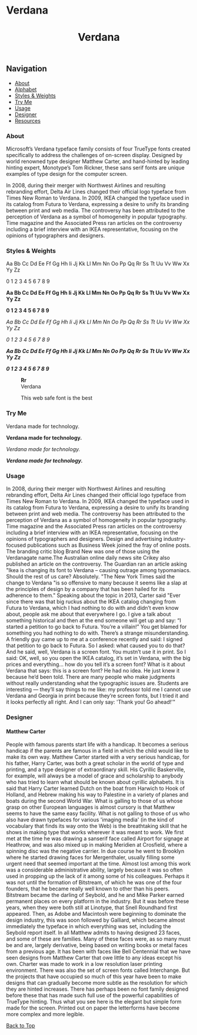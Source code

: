 # Verdana
<!DOCTYPE html>
<html dir="ltr" lang="en-us">
<head>
    <meta charset="utf-8">
    <link rel="stylesheet" href="css/main.css">
	<title>Type Specimen</title>
	<meta name="author" content="Jylik Buissereth" />
</head>
<body>

<header id="banner">
  <h1>Verdana</h1>
  
  </header>
  

<nav id="menu">
  <h2 class="visuallyhidden">Navigation</h2>
  <ul>
    <li><a href="#about">About</a></li>
    <li><a href="#alphabet">Alphabet</a></li>
    <li><a href="#styles-weights">Styles & Weights</a></li>
    <li><a href="#try-me">Try Me</a></li>
    <li><a href="#usage">Usage</a></li>
    <li><a href="#designer">Designer</a></li>
    <li><a href="#resources">Resources</a></li>
  </ul>
</nav>

<h3>About</h3>
<div id="col">
<p>Microsoft’s Verdana typeface family consists of four TrueType fonts created specifically 
to address the challenges of on-screen display. Designed by world renowned type designer 
Matthew Carter, and hand-hinted by leading hinting expert, Monotype’s Tom Rickner, these 
sans serif fonts are unique examples of type design for the computer screen.</p>

<p>In 2008, during their merger with Northwest Airlines and resulting rebranding effort, 
Delta Air Lines changed their official logo typeface from Times New Roman to Verdana. In 
2009, IKEA changed the typeface used in its catalog from Futura to Verdana, expressing a 
desire to unify its branding between print and web media. The controversy has been 
attributed to the perception of Verdana as a symbol of homogeneity in popular typography.
Time magazine and the Associated Press ran articles on the controversy including a 
brief interview with an IKEA representative, focusing on the opinions of typographers and 
designers.</p>
</div>



<h3>Styles & Weights</h3>
<p>Aa Bb Cc Dd Ee Ff Gg Hh Ii Jj Kk Ll Mm Nn Oo Pp Qq Rr Ss Tt Uu Vv Ww Xx Yy Zz</p>
<p>0 1 2 3 4 5 6 7 8 9</p>
<p><b>Aa Bb Cc Dd Ee Ff Gg Hh Ii Jj Kk Ll Mm Nn Oo Pp Qq Rr Ss Tt Uu Vv Ww Xx Yy Zz</b></p>
<p><b>0 1 2 3 4 5 6 7 8 9</b></p>
<p><i>Aa Bb Cc Dd Ee Ff Gg Hh Ii Jj Kk Ll Mm Nn Oo Pp Qq Rr Ss Tt Uu Vv Ww Xx Yy Zz</i></p>
<p><i>0 1 2 3 4 5 6 7 8 9</i></p>
<p><b><i>Aa Bb Cc Dd Ee Ff Gg Hh Ii Jj Kk Ll Mm Nn Oo Pp Qq Rr Ss Tt Uu Vv Ww Xx Yy Zz</b></i></p>
<p><b><i>0 1 2 3 4 5 6 7 8 9</b></i></p>

<section>
  <figure id="glyph">
   <div >
     <b>Rr</b>
   </div>
   <figcaption>Verdana</figcaption>
  
  <p>This web safe font is the best</p>
</section>


<section>
  <h3>Try Me</h3>
  <p contenteditable="true">Verdana made for technology.</p>
  <p contenteditable="true"><b>Verdana made for technology.</b></p>
  <p contenteditable="true"><i>Verdana made for technology.</i></p>
  <p contenteditable="true"><b><i>Verdana made for technology.</b></i></p>
</section>

<h3>Usage</h3>
<p>In 2008, during their merger with Northwest Airlines and resulting rebranding effort, 
Delta Air Lines changed their official logo typeface from Times New Roman to Verdana. In 
2009, IKEA changed the typeface used in its catalog from Futura to Verdana, expressing a 
desire to unify its branding between print and web media. The controversy has been 
attributed to the perception of Verdana as a symbol of homogeneity in popular typography.
Time magazine and the Associated Press ran articles on the controversy including a 
brief interview with an IKEA representative, focusing on the opinions of typographers and 
designers. Design and advertising industry-focused publications such as Business Week 
joined the fray of online posts. The branding critic blog Brand New was one of those using 
the Verdanagate name.The Australian online daily news site Crikey also published an 
article on the controversy. The Guardian ran an article asking "Ikea is changing its 
font to Verdana – causing outrage among typomaniacs. Should the rest of us care? Absolutely.
"The New York Times said the change to Verdana "is so offensive to many because it seems
like a slap at the principles of design by a company that has been hailed for its adherence
to them." Speaking about the topic in 2013, Carter said "Ever since there was that big 
ruckus about the IKEA catalog changing from Futura to Verdana, which I had nothing to do 
with and didn’t even know about, people ask me about that everywhere I go. I give a talk 
about something historical and then at the end someone will get up and say: “I started a 
petition to go back to Futura. You’re a villain!” You get blamed for something you had 
nothing to do with. There’s a strange misunderstanding. A friendly guy came up to me at a 
conference recently and said: I signed that petition to go back to Futura. So I asked: 
what caused you to do that? And he said, well, Verdana is a screen font. You mustn’t use 
it in print. So I said: OK, well, so you open the IKEA catalog, it’s set in Verdana, with 
the big prices and everything… how do you tell it’s a screen font? What is it about Verdana 
that says: this is a screen font? He had no idea. He just knew it because he’d been told. 
There are many people who make judgments without really understanding what the typographic 
issues are. Students are interesting — they’ll say things to me like: my professor told me 
I cannot use Verdana and Georgia in print because they’re screen fonts, but I tried it and 
it looks perfectly all right. And I can only say: 'Thank you! Go ahead!'"
</p>

<h3>Designer</h3>
<h4>Matthew Carter</h4>
<p>People with famous parents start life with a handicap. It becomes a serious handicap if 
the parents are famous in a field in which the child would like to make its own way. Matthew 
Carter started with a very serious handicap, for his father, Harry Carter, was both a great 
scholar in the world of type and printing, and a type designer of extraordinary skill. His 
Cyrillic Baskerville, for example, will always be a model of grace and scholarship to 
anybody who has tried to learn what should be known about cyrillic alphabets. It is said 
that Harry Carter learned Dutch on the boat from Harwich to Hook of Holland, and Hebrew 
making his way to Palestine in a variety of planes and boats during the second World War. 
What is galling to those of us whose grasp on other European languages is almost cursory 
is that Matthew seems to have the same easy facility. What is not galling to those of us 
who also have drawn typefaces for various 'imaging media' (in the kind of vocabulary that 
finds its way onto the Web) is the breathtaking skill that he shows in making type that 
works wherever it was meant to work. We first met at the time he was drawing a sanserif 
face called Airport for signage at Heathrow, and was also mixed up in making Meridien at 
Crosfield, where a spinning disc was the negative carrier. In due course he went to Brooklyn 
where he started drawing faces for Mergenthaler, usually filling some urgent need that 
seemed important at the time. Almost lost among this work was a considerable administrative 
ability, largely because it was so often used in propping up the lack of it among some of 
his colleagues. Perhaps it was not until the formation of Bitstream, of which he was one 
of the four founders, that he became really well known to other than his peers. Bitstream 
became the darling of Seybold, and he and Mike Parker earned permanent places on every 
platform in the industry. But it was before these years, when they were both still at 
Linotype, that Snell Roundhand first appeared. Then, as Adobe and Macintosh were beginning 
to dominate the design industry, this was soon followed by Galliard, which became almost 
immediately the typeface in which everything was set, including the Seybold report itself. 
In all Matthew admits to having designed 23 faces, and some of these are families. Many of 
these faces were, as so many must be and are, largely derivative, being based on writing 
books or metal faces from a previous age. It has been with faces like Bell Centennial that 
we have seen designs from Matthew Carter that owe little to any ideas except his own. 
Charter was made to work in a low resolution laser printing environment. There was also 
the set of screen fonts called Interchange. But the projects that have occupied so much of
this year have been to make designs that can gradually become more subtle as the resolution
for which they are hinted increases. There has perhaps been no font family designed before
these that has made such full use of the powerful capabilities of TrueType hinting. Thus
what you see here is the elegant but simple form made for the screen. Printed out on 
paper the letterforms have become more complex and more legible.



<a href="#menu">Back to Top</a>

</body>
</html>

